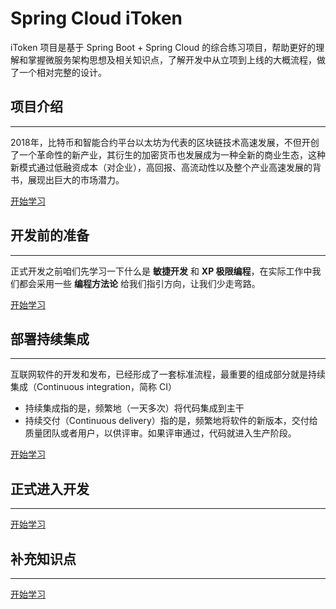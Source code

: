 # **Spring Cloud iToken**
iToken 项目是基于 Spring Boot + Spring Cloud 的综合练习项目，帮助更好的理解和掌握微服务架构思想及相关知识点，了解开发中从立项到上线的大概流程，做了一个相对完整的设计。

## **项目介绍**
---

2018年，比特币和智能合约平台以太坊为代表的区块链技术高速发展，不但开创了一个革命性的新产业，其衍生的加密货币也发展成为一种全新的商业生态，这种新模式通过低融资成本（对企业），高回报、高流动性以及整个产业高速发展的背书，展现出巨大的市场潜力。

[开始学习](/zh/spring-cloud-itoken/)

## **开发前的准备**
---

正式开发之前咱们先学习一下什么是 **敏捷开发** 和 **XP 极限编程**，在实际工作中我们都会采用一些 **编程方法论** 给我们指引方向，让我们少走弯路。

[开始学习](/zh/spring-cloud-itoken-prepare/)

## **部署持续集成**
---

互联网软件的开发和发布，已经形成了一套标准流程，最重要的组成部分就是持续集成（Continuous integration，简称 CI）

- 持续集成指的是，频繁地（一天多次）将代码集成到主干
- 持续交付（Continuous delivery）指的是，频繁地将软件的新版本，交付给质量团队或者用户，以供评审。如果评审通过，代码就进入生产阶段。

[开始学习](/zh/spring-cloud-itoken-ci/)

## **正式进入开发**
---

[开始学习](/zh/spring-cloud-itoken-codeing/)

## **补充知识点**
---

[开始学习](/zh/gengxin/)